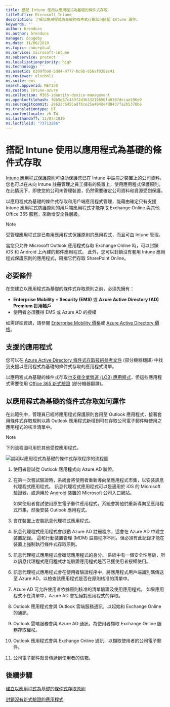 ```yaml
---
title: 搭配 Intune 使用以應用程式為基礎的條件式存取
titleSuffix: Microsoft Intune
description: 了解以應用程式為基礎的條件式存取如何搭配 Intune 運作。
keywords: ''
author: brenduns
ms.author: brenduns
manager: dougeby
ms.date: 11/06/2019
ms.topic: conceptual
ms.service: microsoft-intune
ms.subservice: protect
ms.localizationpriority: high
ms.technology: ''
ms.assetid: b399fba0-5dd4-4777-bc9b-856af038ec41
ms.reviewer: elocholi
ms.suite: ems
search.appverid: MET150
ms.custom: intune-azure
ms.collection: M365-identity-device-management
ms.openlocfilehash: f0b5e67c433f2d3633219650f48307dccae196e9
ms.sourcegitcommit: 28622c5455adfbce25a404de4d0437fa2b5370be
ms.translationtype: HT
ms.contentlocale: zh-TW
ms.lasthandoff: 11/07/2019
ms.locfileid: "73713286"
---
```

# <a name="app-based-conditional-access-with-intune"></a>搭配 Intune 使用以應用程式為基礎的條件式存取

[Intune 應用程式保護原則](../apps/app-protection-policy.md)可協助保護您已在 Intune 中註冊之裝置上的公司資料。 您也可以在未向 Intune 註冊管理之員工擁有的裝置上，使用應用程式保護原則。 在此情況下，即使您的公司未管理裝置，仍然需要確定公司資料和資源受到保護。

以應用程式為基礎的條件式存取和用戶端應用程式管理，能藉由確定只有支援 Intune 應用程式防護原則的用戶端應用程式才能存取 Exchange Online 與其他 Office 365 服務，來新增安全性層級。

> [!NOTE]
> 受管理應用程式是已套用應用程式保護原則的應用程式，而且可由 Intune 管理。

當您只允許 Microsoft Outlook 應用程式存取 Exchange Online 時，可以封鎖 iOS 和 Android 上內建的郵件應用程式。 此外，您可以封鎖沒有套用 Intune 應用程式保護原則的應用程式，阻擋它們存取 SharePoint Online。

## <a name="prerequisites"></a>必要條件

在您建立以應用程式為基礎的條件式存取原則之前，必須先擁有：

- **Enterprise Mobility + Security (EMS)** 或 **Azure Active Directory (AD) Premium 訂用帳戶**
- 使用者必須獲得 EMS 或 Azure AD 的授權

如需詳細資訊，請參閱 [Enterprise Mobility 價格](https://www.microsoft.com/cloud-platform/enterprise-mobility-pricing)或 [Azure Active Directory 價格](https://azure.microsoft.com/pricing/details/active-directory/)。

## <a name="supported-apps"></a>支援的應用程式

您可以在 [Azure Active Directory 條件式存取技術參考文件](https://docs.microsoft.com/azure/active-directory/active-directory-conditional-access-technical-reference) \(部分機器翻譯\) 中找到支援以應用程式為基礎的條件式存取的應用程式清單。

以應用程式為基礎的條件式存取[也支援企業營運 (LOB) 應用程式](app-modern-authentication-block.md)，但這些應用程式需要使用 [Office 365 新式驗證](https://support.office.com/article/Using-Office-365-modern-authentication-with-Office-clients-776c0036-66fd-41cb-8928-5495c0f9168a) \(部分機器翻譯\)。 

## <a name="how-app-based-conditional-access-works"></a>以應用程式為基礎的條件式存取如何運作

在此範例中，管理員已經將應用程式保護原則套用至 Outlook 應用程式，接著套用條件式存取規則以將 Outlook 應用程式新增到可在存取公司電子郵件時使用之應用程式的核准清單中。

> [!NOTE]
> 下列流程圖可用於其他受控應用程式。

![說明以應用程式為基礎的條件式存取程序的流程圖](./media/app-based-conditional-access-intune/ca-intune-common-ways-3.png)

1. 使用者嘗試從 Outlook 應用程式向 Azure AD 驗證。

2. 在第一次嘗試驗證時，系統會將使用者重新導向至應用程式市集，以安裝訊息代理程式應用程式。 訊息代理程式應用程式可以是適用於 iOS 的 Microsoft 驗證器，或適用於 Android 裝置的 Microsoft 公司入口網站。

   如果使用者嘗試使用原生電子郵件應用程式，系統會將他們重新導向至應用程式市集，然後安裝 Outlook 應用程式。

3. 會在裝置上安裝訊息代理程式應用程式。

4. 訊息代理程式應用程式會啟動 Azure AD 註冊程序，這會在 Azure AD 中建立裝置記錄。 這和行動裝置管理 (MDM) 註冊程序不同，但必須有此記錄才能在裝置上強制執行條件式存取原則。

5. 訊息代理程式應用程式會確認應用程式的身分。 系統中有一個安全性層級，所以訊息代理程式應用程式才能驗證應用程式是否已獲使用者授權使用。

6. 訊息代理程式應用程式會在使用者驗證程序中，將應用程式用戶端識別碼傳送至 Azure AD，以檢查該應用程式是否在原則核准的清單中。

7. Azure AD 可允許使用者依據原則核准的清單驗證及使用應用程式。 如果應用程式不在清單中，Azure AD 會拒絕對應用程式的存取。

8. Outlook 應用程式會與 Outlook 雲端服務通訊，以起始和 Exchange Online 的通訊。

9. Outlook 雲端服務會與 Azure AD 通訊，為使用者擷取 Exchange Online 服務存取權杖。

10. Outlook 應用程式會與 Exchange Online 通訊，以擷取使用者的公司電子郵件。

11. 公司電子郵件就會傳遞到使用者的信箱。

## <a name="next-steps"></a>後續步驟
[建立以應用程式為基礎的條件式存取原則](app-based-conditional-access-intune-create.md)

[封鎖沒有新式驗證的應用程式](app-modern-authentication-block.md)

